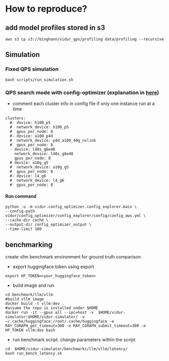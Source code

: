 # How to reproduce? 

## add model profiles stored in s3
```
aws s3 cp s3://binghann/vidur_qps/profiling data/profiling --recursive
```
## Simulation
### Fixed QPS simulation
```
bash scripts/run_simulation.sh
```
### QPS search mode with config-optimizer (explanation in [here](docs/config_explorer.md))
* comment each cluster info in config file if only one instance run at a time
```
clusters:
  #- device: h100_p5
  #  network_device: h100_p5
  #  gpus_per_node: 8
  #- device: a100_p4d
  #  network_device: p4d_a100_40g_nvlink
  #  gpus_per_node: 8
  - device: l40s_g6e48
    network_device: l40s_g6e48
    gpus_per_node: 8
  # device: a10g_g5
  #  network_device: a10g_g5
  #  gpus_per_node: 8
  #- device: l4_g6
  #  network_device: l4_g6
  #  gpus_per_node: 8
```
#### Run command
```
python -u -m vidur.config_optimizer.config_explorer.main \
--config-path vidur/config_optimizer/config_explorer/config/config_aws.yml \
--cache-dir cache \
--output-dir config_optimizer_output \
--time-limit 180
```

## benchmarking
create vllm benchmark environment for ground truth comparison. 
* export huggingface token using export
```
export HF_TOKEN=<your_huggingface_token>
```
* build image and run
```
cd benchmark/llm/vllm
#build vllm image
docker build -t vllm:dev . 
#assume the repo is installed under $HOME
docker run -it --gpus all --ipc=host -v  $HOME/vidur-simulator:$HOME/vidur-simulator/ -v ~/.cache/huggingface:/root/.cache/huggingface -e RAY_CGRAPH_get_timeout=300 -e RAY_CGRAPH_submit_timeout=300 -e HF_TOKEN vllm:dev bash
```

* run benchmark script. change parameters within the script
```
cd  $HOME/vidur-simulator/benchmarks/llm/vllm/latency/
bash run_bench_latency.sh 
```

